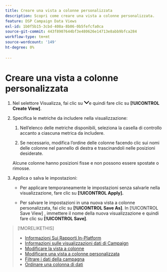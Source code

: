 ```yaml
---
title: Creare una vista a colonne personalizzata
description: Scopri come creare una vista a colonne personalizzata.
feature: DSP Campaign Data Views
exl-id: 1b0f5b15-3cbd-408a-8b06-0b5fefcfa0ca
source-git-commit: 443f8907644bf3e480626e14713e8abb9bfca284
workflow-type: tm+mt
source-wordcount: '149'
ht-degree: 0%

---
```


# Creare una vista a colonne personalizzata

1. Nel selettore Visualizza, fai clic su ![freccia giù](/help/dsp/assets/chevron-down.png)e quindi fare clic su **[!UICONTROL Create View]**.

1. Specifica le metriche da includere nella visualizzazione:

   1. Nell’elenco delle metriche disponibili, seleziona la casella di controllo accanto a ciascuna metrica da includere.

   1. Se necessario, modifica l’ordine delle colonne facendo clic sui nomi delle colonne nel pannello di destra e trascinandoli nelle posizioni desiderate.

   Alcune colonne hanno posizioni fisse e non possono essere spostate o rimosse.

1. Applica o salva le impostazioni:

   * Per applicare temporaneamente le impostazioni senza salvarle nella visualizzazione, fare clic su **[!UICONTROL Apply].**

   * Per salvare le impostazioni in una nuova vista a colonne personalizzata, fai clic su **[!UICONTROL Save As]**. In [!UICONTROL Save View] , immettere il nome della nuova visualizzazione e quindi fare clic su **[!UICONTROL Save]**.

>[!MORELIKETHIS]
>
>* [Informazioni Sui Rapporti In-Platform](campaign-reports-about.md)
>* [Informazioni sulle visualizzazioni dati di Campaign](campaign-data-views-about.md)
>* [Modificare la vista a colonne](column-view-change.md)
>* [Modificare una vista a colonne personalizzata](column-view-edit.md)
>* [Filtrare i dati della campagna](campaign-data-filter.md)
>* [Ordinare una colonna di dati](campaign-data-sort.md)

